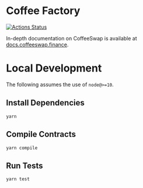 # Coffee Factory

[![Actions Status](https://github.com/cofeeswap/coffee-swap-core/workflows/CI/badge.svg)](https://github.com/cofeeswap/coffee-swap-core/actions)

In-depth documentation on CoffeeSwap is available at [docs.coffeeswap.finance](https://docs.coffeeswap.finance/).

# Local Development

The following assumes the use of `node@>=10`.

## Install Dependencies

`yarn`

## Compile Contracts

`yarn compile`

## Run Tests

`yarn test`
